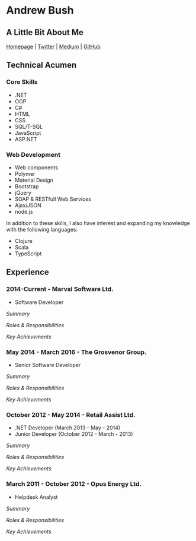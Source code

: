 # Andrew Bush



## A Little Bit About Me


[Homepage][1] | [Twitter][2] | [Medium][3] | [GitHub][4]

## Technical Acumen

### **Core Skills**

- .NET
- OOP
- C#
- HTML
- CSS
- SQL/T-SQL
- JavaScript
- ASP.NET

### **Web Development**

- Web components
- Polymer
- Material Design
- Bootstrap
- jQuery 
- SOAP & RESTfull Web Services
- Ajax/JSON
- node.js

In addition to these skills, I also have interest and expanding my knowledge with the following languages:

- Clojure
- Scala
- TypeScript

## Experience

### 2014-Current - **Marval Software Ltd**.

- Software Developer 

*Summary*


*Roles & Responsibilities*



*Key Achievements*

### May 2014 - March 2016 - **The Grosvenor Group**.

- Senior Software Developer 

*Summary*


*Roles & Responsibilities*



*Key Achievements*

### October 2012 - May 2014 - **Retail Assist Ltd**.

- .NET Developer (March 2013 - May - 2014)
- Junior Developer (October 2012 - March - 2013)

*Summary*


*Roles & Responsibilities*



*Key Achievements*


### March 2011 - October 2012 - **Opus Energy Ltd**.

- Helpdesk Analyst

*Summary*


*Roles & Responsibilities*



*Key Achievements*


[1]: http://bushdev.online
[2]: http://twitter.com/mrabush
[3]: http://medium.com/@mrabush
[4]: http://github.com/codebush91


